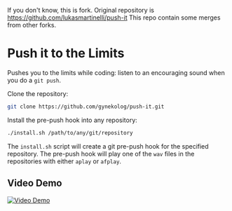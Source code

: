 If you don't know, this is fork. Original repository is https://github.com/lukasmartinelli/push-it
This repo contain some merges from other forks. 

Push it to the Limits
=====================

Pushes you to the limits while coding: listen to an encouraging sound
when you do a `git push`.

Clone the repository:

```bash
git clone https://github.com/gynekolog/push-it.git
```

Install the pre-push hook into any repository:

```bash
./install.sh /path/to/any/git/repository
```

The `install.sh` script will create a git pre-push hook for the specified
repository. The pre-push hook will play one of the `wav` files in the repositories with either `aplay` or `afplay`.

Video Demo
----------

[![Video Demo](http://img.youtube.com/vi/AYiWFHeyE9w/0.jpg)](https://www.youtube.com/watch?v=AYiWFHeyE9w&feature=youtu.be)
